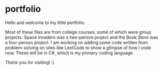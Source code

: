 # portfolio

Hello and welcome to my little portfolio. 

Most of these files are from college courses, some of which were group projects. Space Invaders was a two-person project and the Book Store was a four-person project. I am working on adding some code written from problem-solving on sites like LeetCode to show a glimpse of how I code now. These will be in C#, which is my primary coding language.

Thank you for visiting! :)
